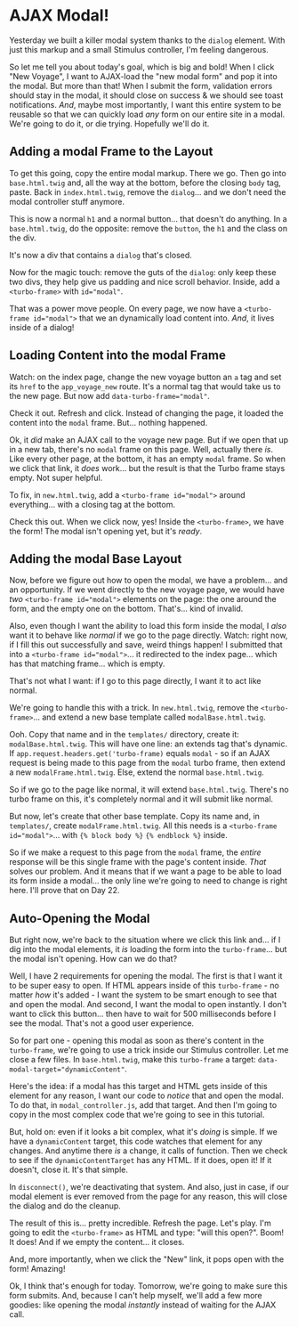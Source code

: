 # AJAX Modal!

Yesterday we built a killer modal system thanks to the `dialog` element. With just
this markup and a small Stimulus controller, I'm feeling dangerous.

So let me tell you about today's goal, which is big and bold! When I click
"New Voyage", I want to AJAX-load the "new modal form" and pop it into the modal.
But more than that! When I submit the form, validation errors should stay in the
modal, it should close on success & we should see toast notifications. *And*,
maybe most importantly, I want this entire system to be reusable so that we can
quickly load *any* form on our entire site in a modal. We're going to do it, or
die trying. Hopefully we'll do it.

## Adding a modal Frame to the Layout

To get this going, copy the entire modal markup. There we go. Then go into
`base.html.twig` and, all the way at the bottom, before the closing `body` tag,
paste. Back in `index.html.twig`, remove the `dialog`... and we don't need the modal
controller stuff anymore.

This is now a normal `h1` and a normal button... that doesn't do anything. In a
`base.html.twig`, do the opposite: remove the `button`, the `h1` and the class on
the div.

It's now a div that contains a `dialog` that's closed.

Now for the magic touch: remove the guts of the `dialog`: only keep these two
divs, they help give us padding and nice scroll behavior. Inside, add a
`<turbo-frame>` with `id="modal"`.

That was a power move people. On every page, we now have a `<turbo-frame id="modal">`
that we an dynamically load content into. *And*, it lives inside of a dialog!

## Loading Content into the modal Frame

Watch: on the index page, change the new voyage button an `a` tag and set its
`href` to the  `app_voyage_new` route. It's a normal tag that would take us to the
new page. But now add `data-turbo-frame="modal"`.

Check it out. Refresh and click. Instead of changing the page, it loaded the
content into the `modal` frame. But... nothing happened.

Ok, it *did* make an AJAX call to the voyage new page. But if we open that up
in a new tab, there's no `modal` frame on this page. Well, actually there *is*.
Like every other page, at the bottom, it has an empty `modal` frame. So when
we click that link, it *does* work... but the result is that the Turbo frame stays
empty. Not super helpful.

To fix, in `new.html.twig`, add a `<turbo-frame id="modal">` around everything...
with a closing tag at the bottom.

Check this out. When we click now, yes! Inside the `<turbo-frame>`, we have the
form! The modal isn't opening yet, but it's *ready*.

## Adding the modal Base Layout

Now, before we figure out how to open the modal, we have a problem... and an
opportunity. If we went directly to the new voyage page, we would have *two*
`<turbo-frame id="modal">` elements on the page: the one around the form, and the
empty one on the bottom. That's... kind of invalid.

Also, even though I want the ability to load this form inside the modal, I *also*
want it to behave like *normal* if we go to the page directly. Watch: right now,
if I fill this out successfully and save, weird things happen! I submitted that into
a `<turbo-frame id="modal">`... it redirected to the index page... which has that
matching frame... which is empty.

That's not what I want: if I go to this page directly, I want it to act like normal.

We're going to handle this with a trick. In `new.html.twig`, remove the `<turbo-frame>`...
and extend a new base template called `modalBase.html.twig`.

Ooh. Copy that name and in the `templates/` directory, create it: `modalBase.html.twig`.
This will have one line: an extends tag that's dynamic. If
`app.request.headers.get('turbo-frame)` equals `modal` - so if an AJAX request is
being made to this page from the `modal` turbo frame, then extend a new
`modalFrame.html.twig`. Else, extend the normal `base.html.twig`.

So if we go to the page like normal, it will extend `base.html.twig`. There's
no turbo frame on this, it's completely normal and it will submit like normal.

But now, let's create that other base template. Copy its name and, in `templates/`,
create `modalFrame.html.twig`. All this needs is a `<turbo-frame id="modal">`...
with `{% block body %}` `{% endblock %}` inside.

So if we make a request to this page from the `modal` frame, the *entire* response
will be this single frame with the page's content inside.
*That* solves our problem. And it means that if we want a page to be able to load
its form inside a modal... the only line we're going to need to change is right here.
I'll prove that on Day 22.

## Auto-Opening the Modal

But right now, we're back to the situation where we click this link and... if I 
dig into the modal elements, it *is* loading the form into the `turbo-frame`...
but the modal isn't opening. How can we do that?

Well, I have 2 requirements for opening the modal. The first is that I want it
to be super easy to open. If HTML appears inside of this `turbo-frame` - no matter
*how* it's added - I want the system to be smart enough to see that and open the
modal. And second, I want the modal to open instantly. I don't want to click this
button... then have to wait for 500 milliseconds before I see the modal. That's not
a good user experience.

So for part one - opening this modal as soon as there's content in the `turbo-frame`,
we're going to use a trick inside our Stimulus controller. Let me close a few
files. In `base.html.twig`, make this `turbo-frame` a target:
`data-modal-target="dynamicContent"`.

Here's the idea: if a modal has this target and HTML gets inside of this element
for any reason, I want our code to *notice* that and open the modal. To do that,
in `modal_controller.js`, add that target. And then I'm going to copy in the most
complex code that we're going to see in this tutorial.

But, hold on: even if it looks a bit complex, what it's *doing* is simple. If we
have a `dynamicContent` target, this code watches that element for any changes.
And anytime there *is* a change, it calls of function. Then we check to see if
the `dynamicContentTarget` has any HTML. If it does, open it! If it doesn't, close
it. It's that simple.

In `disconnect()`, we're deactivating that system. And also, just in case, if
our modal element is ever removed from the page for any reason, this will close
the dialog and do the cleanup.

The result of this is... pretty incredible. Refresh the page. Let's play. I'm going
to edit the `<turbo-frame>` as HTML and type: "will this open?". Boom! It does!
And if we empty the content... it closes.

And, more importantly, when we click the "New" link, it pops open with the form!
Amazing!

Ok, I think that's enough for today. Tomorrow, we're going to make sure this form
submits. And, because I can't help myself, we'll add a few more goodies: like
opening the modal *instantly* instead of waiting for the AJAX call.

